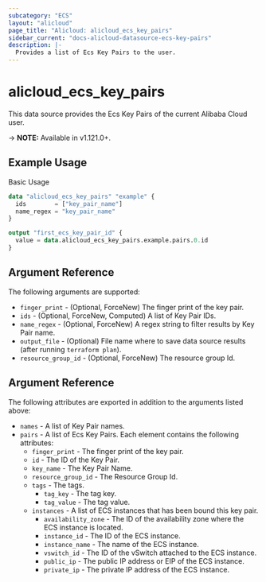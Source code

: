 ```yaml
---
subcategory: "ECS"
layout: "alicloud"
page_title: "Alicloud: alicloud_ecs_key_pairs"
sidebar_current: "docs-alicloud-datasource-ecs-key-pairs"
description: |-
  Provides a list of Ecs Key Pairs to the user.
---
```


# alicloud\_ecs\_key\_pairs

This data source provides the Ecs Key Pairs of the current Alibaba Cloud user.

-> **NOTE:** Available in v1.121.0+.

## Example Usage

Basic Usage

```terraform
data "alicloud_ecs_key_pairs" "example" {
  ids        = ["key_pair_name"]
  name_regex = "key_pair_name"
}

output "first_ecs_key_pair_id" {
  value = data.alicloud_ecs_key_pairs.example.pairs.0.id
}
```

## Argument Reference

The following arguments are supported:

* `finger_print` - (Optional, ForceNew) The finger print of the key pair.
* `ids` - (Optional, ForceNew, Computed)  A list of Key Pair IDs.
* `name_regex` - (Optional, ForceNew) A regex string to filter results by Key Pair name.
* `output_file` - (Optional) File name where to save data source results (after running `terraform plan`).
* `resource_group_id` - (Optional, ForceNew) The resource group Id.

## Argument Reference

The following attributes are exported in addition to the arguments listed above:

* `names` - A list of Key Pair names.
* `pairs` - A list of Ecs Key Pairs. Each element contains the following attributes:
	* `finger_print` - The finger print of the key pair.
	* `id` - The ID of the Key Pair.
	* `key_name` - The Key Pair Name.
	* `resource_group_id` - The Resource Group Id.
	* `tags` - The tags.
		* `tag_key` - The tag key.
		* `tag_value` - The tag value.
  * `instances` - A list of ECS instances that has been bound this key pair.
    * `availability_zone` - The ID of the availability zone where the ECS instance is located.
    * `instance_id` - The ID of the ECS instance.
    * `instance_name` - The name of the ECS instance.
    * `vswitch_id` - The ID of the vSwitch attached to the ECS instance.
    * `public_ip` - The public IP address or EIP of the ECS instance.
    * `private_ip` - The private IP address of the ECS instance.
